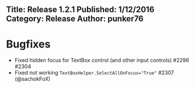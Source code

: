 Title: Release 1.2.1
Published: 1/12/2016
Category: Release
Author: punker76
---

# Bugfixes

- Fixed hidden focus for TextBox control (and other input controls) #2296 #2304
- Fixed not working `TextBoxHelper.SelectAllOnFocus="True"` #2307 (@sachokFoX)
